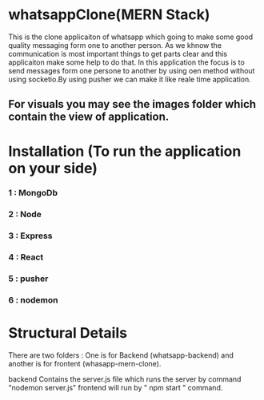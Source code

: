 # whatsappClone(MERN Stack)
This is the clone applicaiton of whatsapp which going to make some good quality messaging form one to another person.
As we khnow the communication is most important things to get parts clear and this applicaiton make some help to do that.
In this application the focus is to send messages form one persone to another by using oen method without using socketio.By using pusher we can make it like reale time application.
 
 ## For visuals you may see the images folder which contain the view of application.
 
 # Installation (To run the application on your side)
  ### 1 : MongoDb
  ### 2 : Node
  ### 3 : Express 
  ### 4 : React
  ### 5 : pusher
  ### 6 : nodemon
 
 
 # Structural Details
 
 There are two folders : One is for Backend (whatsapp-backend) and another is for frontent (whasapp-mern-clone).
 
 backend Contains the server.js file which runs the server by command "nodemon server.js"
 frontend will run by " npm start " command.
 

